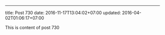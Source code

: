 ---
title: Post 730
date: 2016-11-17T13:04:02+07:00
updated: 2016-04-02T01:06:17+07:00

This is content of post 730